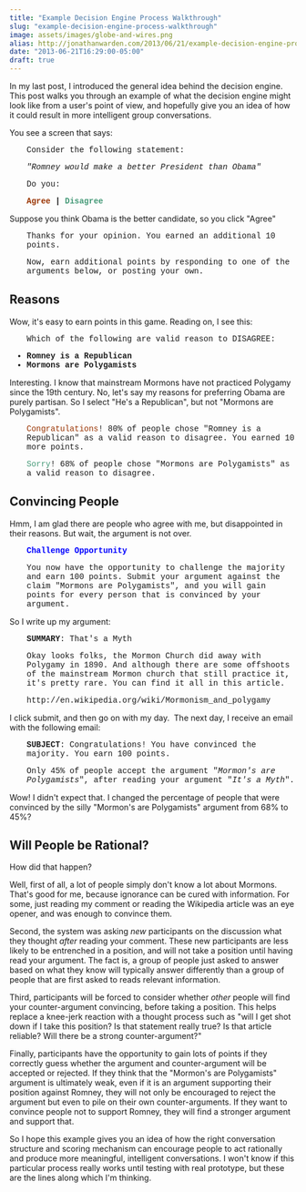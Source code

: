 ```yaml
---
title: "Example Decision Engine Process Walkthrough"
slug: "example-decision-engine-process-walkthrough"
image: assets/images/globe-and-wires.png
alias: http://jonathanwarden.com/2013/06/21/example-decision-engine-process-walkthrough/
date: "2013-06-21T16:29:00-05:00"
draft: true
---
```


In my last post, I introduced the general idea behind the decision engine. This post walks you through an example of what the decision engine might look like from a user's point of view, and hopefully give you an idea of how it could result in more intelligent group conversations.

You see a screen that says:
<div style="font-family: Courier">
<p style="padding-left: 30px;">Consider the following statement:</p>
<p style="padding-left: 30px;"><em>"Romney would make a better President than Obama"</em></p>
<p style="padding-left: 30px;">Do you:</p>
<p style="padding-left: 30px;"><strong><span style="color: #993300;">Agree</span> | <span style="color: #449977;">Disagree</span></strong></p>

</div>
Suppose you think Obama is the better candidate, so you click "Agree"
<div style="font-family: Courier">
<p style="padding-left: 30px;">Thanks for your opinion. You earned an additional 10 points.</p>
<p style="padding-left: 30px;">Now, earn additional points by responding to one of the arguments below, or posting your own.</p>

</div>
<h2>Reasons</h2>
Wow, it's easy to earn points in this game. Reading on, I see this:
<div style="font-family: Courier">
<p style="padding-left: 30px;">Which of the following are valid reason&nbsp;to DISAGREE:</p>

<ul style="padding-left: 30px">
 	<li><strong>Romney is a Republican</strong></li>
 	<li><strong>Mormons are Polygamists</strong></li>
</ul>
</div>
Interesting. I know that mainstream Mormons have not practiced Polygamy since the 19th century. No, let's say my reasons for preferring Obama are purely partisan. So I select "He's a Republican", but not "Mormons are Polygamists".
<div style="font-family: Courier">
<p style="padding-left: 30px;"><span style="color: #993300;">Congratulations</span>! 80% of people chose "Romney is a Republican" as a valid reason to disagree. You earned 10 more points.</p>
<p style="padding-left: 30px;"><span style="color: #449977;">Sorry</span>! 68% of people chose "Mormons are Polygamists" as a valid reason to disagree.</p>

</div>
<h2>Convincing People</h2>
Hmm, I am glad there are people who agree with me, but disappointed in their reasons. But wait, the argument is not over.
<div style="font-family: Courier">
<p style="padding-left: 30px;"><strong><span style="color: #0000ff;">Challenge Opportunity</span></strong></p>
<p style="padding-left: 30px;">You now have the opportunity to challenge the majority and earn 100 points. Submit your argument against the claim "Mormons are Polygamists", and you will gain points for every person that is convinced by your argument.</p>

</div>
So I write up my argument:
<div style="font-family: Courier">
<p style="padding-left: 30px;"><strong>SUMMARY</strong>: That's a Myth</p>
<p style="padding-left: 30px;">Okay looks folks, the Mormon Church did away with Polygamy in 1890. And although there are some offshoots of the mainstream Mormon church that still practice it, it's pretty rare. You can find it all in this article.</p>
<p style="padding-left: 30px;">http://en.wikipedia.org/wiki/Mormonism_and_polygamy</p>

</div>
I click submit, and then go on with my day. &nbsp;The next day, I receive an email with the following email:
<div style="font-family: Courier">
<p style="padding-left: 30px;"><strong>SUBJECT</strong>: Congratulations! You have convinced the majority. You earn 100 points.</p>
<p style="padding-left: 30px;">Only 45% of people accept the argument "<em>Mormon's are Polygamists</em>", after reading your argument "<em>It's a Myth</em>".</p>

</div>
Wow! I didn't expect that. I changed the percentage of people that were convinced by the silly "Mormon's are Polygamists" argument from 68% to 45%?
<h2>Will People be Rational?</h2>
How did that happen?

Well, first of all, a lot of people simply don't know a lot about Mormons. That's good for me, because ignorance can be cured with information. For some, just reading my comment or reading the Wikipedia article was an eye opener, and was enough to convince them.

Second, the system was asking <em>new</em> participants on the discussion what they thought <em>after</em>&nbsp;reading your comment. These new participants are less likely to be entrenched in a position, and will not take a position until having read your argument. The fact is, a group of people just asked to answer based on what they know will typically answer differently than a group of people that are first asked to reads relevant information.

Third, participants will be forced to consider whether <em>other</em> people will find your counter-argument convincing, before taking a position. This helps replace a knee-jerk reaction with a thought process such as "will I get shot down if I take this position? Is that statement really true? Is that article reliable? Will there be a strong counter-argument?"

Finally, participants have the opportunity to gain lots of points if they correctly guess whether the argument and counter-argument will be accepted or rejected. If they think that the "Mormon's are Polygamists" argument is ultimately weak, even if it is an argument supporting their position against Romney, they will not only be encouraged to reject the argument but even to pile on their own counter-arguments. If they want to convince people not to support Romney, they will find a stronger argument and support that.

So I hope this example gives you an idea of how the right conversation structure and scoring mechanism can encourage people to act rationally and produce more meaningful, intelligent conversations. I won't know if this particular process really works until testing with real prototype, but these are the lines along which I'm thinking.